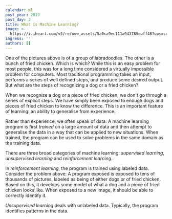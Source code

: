 ```yaml
---
calendar: ml
post_year: 2019
post_day: 2
title: What is Machine Learning?
image: >-
  https://i.iheart.com/v3/re/new_assets/5a0ca9ec111a943785eaff48?ops=contain(740,0)
ingress: ''
authors: []
---
```

One of the pictures above is of a group of labradoodles. The other is a bunch of fried chicken. Which is which? While this is an easy problem for most people, this was for a long time considered a virtually impossible problem for computers. Most traditional programming takes an input, performs a series of well defined steps, and produce some desired output. But what are the steps of recognizing a dog or a fried chicken?

When we recognize a dog or a piece of fried chicken, we don't go through a series of explicit steps. We have simply been exposed to enough dogs and pieces of fried chicken to know the difference. This is an important feature of learning: an ability to generalise from experience.

Rather than experience, we often speak of data. A machine learning program is first _trained_ on a large amount of data and then attempt to generalise the data in a way that can be applied to new situations. When trained, the program can be used to solve problems in the same domain as the training data.

There are three broad categories of machine learning: _supervised learning_, _unsupervised learning_ and _reinforcement learning_.

In _reinforcement learning_, the program is trained using labeled data. Consider the problem above: A program exposed is exposed to tens of thousands of pictures, labeled as being of either dogs or of fried chicken. Based on this, it develops some model of what a dog and a piece of fried chicken looks like. When exposed to a new image, it should be able to correctly identify it.

_Unsupervised learning_ deals with unlabeled data. Typically, the program identifies patterns in the data.

![]()
